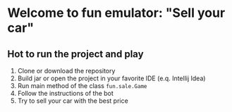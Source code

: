 # Welcome to fun emulator: "Sell your car"

## Hot to run the project and play

1. Clone or download the repository
2. Build jar or open the project in your favorite IDE (e.q. Intellij Idea)
3. Run main method of the class `fun.sale.Game`
4. Follow the instructions of the bot
5. Try to sell your car with the best price